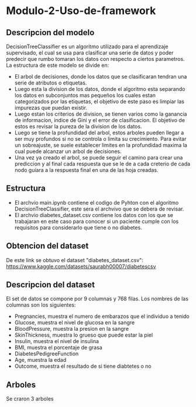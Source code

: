 # Modulo-2-Uso-de-framework

## Descripcion del modelo
DecisionTreeClassifier es un algoritmo utilizado para el aprendizaje supervisado, el cual se usa para clasificar una serie de datos y poder predecir que rumbo tomaran los datos con respecto a ciertos parametros. La estructura de este modelo se divide en: 
- El arbol de decisiones, donde los datos que se clasificaran tendran una serie de atributos o etiquetas.
- Luego esta la division de los datos, donde el algoritmo esta separando los datos en subconjuntos mas pequeños los cuales estan categorizados por las etiquetas, el objetivo de este paso es limpiar las impurezas que puedan existir.
- Luego estan los criterios de division, se tienen varios como la ganancia de informacion, indice de Gini y el error de clasificacion. El objetivo de estos es revisar la pureza de la division de los datos.
- Luego se tiene la profundidad del arbol, estos arboles pueden llegar a ser muy profundos si no se controla o limita su crecimiento. Para evitar un sobreajuste, se suele establecer limites en la profundidad maxima la cual puede alcanzar un arbol de decisiones.
- Una vez ya creado el arbol, se puede seguir el camino para crear una prediccion y al final cada respuesta que se le de a cada creterio de cada nodo guiara a la respuesta final en una de las hoja creadas. 

## Estructura
- El archvio main.ipynb contiene el codigo de Pyhton con el algoritmo DecisionTreeClassifier, este sera el archvivo que se debera de revisar.
- El archvio diabetes_dataset.csv contiene los datos con los que se trabajaran en este caso para conocer si un paciente cumple con los requisitos para considerarlo que tiene o no diabetes.
## Obtencion del dataset
De este link se obtuvo el dataset "diabetes_dataset.csv": https://www.kaggle.com/datasets/saurabh00007/diabetescsv 

## Descripcion del dataset
El set de datos se compone por 9 columnas y 768 filas. Los nombres de las columnas son los siguientes:
- Pregnancies, muestra el numero de embarazos que el individuo a tenido
- Glucose, muestra el nivel de glucosa en la sangre
- BloodPressure, muestra la presion en la sangre
- SkinThickness, muestra lo grueso que puede estar la piel
- Insulin, muestra el nivel de insulina 
- BMI, muestra el porcentaje de grasa
- DiabetesPedigreeFunction
- Age, muestra la edad
- Outcome, muestra el resultado de si tiene diabtetes o no

## Arboles
Se craron 3 arboles
